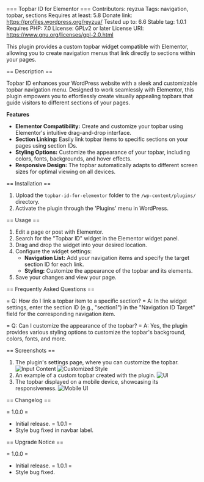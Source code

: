 === Topbar ID for Elementor ===
Contributors: reyzua
Tags: navigation, topbar, sections
Requires at least: 5.8
Donate link: https://profiles.wordpress.org/reyzua/
Tested up to: 6.6
Stable tag: 1.0.1
Requires PHP: 7.0
License: GPLv2 or later
License URI: https://www.gnu.org/licenses/gpl-2.0.html

This plugin provides a custom topbar widget compatible with Elementor, allowing you to create navigation menus that link directly to sections within your pages.

== Description ==

Topbar ID enhances your WordPress website with a sleek and customizable topbar navigation menu. Designed to work seamlessly with Elementor, this plugin empowers you to effortlessly create visually appealing topbars that guide visitors to different sections of your pages.

**Features**

* **Elementor Compatibility:** Create and customize your topbar using Elementor's intuitive drag-and-drop interface.
* **Section Linking:** Easily link topbar items to specific sections on your pages using section IDs.
* **Styling Options:** Customize the appearance of your topbar, including colors, fonts, backgrounds, and hover effects.
* **Responsive Design:** The topbar automatically adapts to different screen sizes for optimal viewing on all devices.

== Installation ==

1. Upload the `topbar-id-for-elementor` folder to the `/wp-content/plugins/` directory.
2. Activate the plugin through the 'Plugins' menu in WordPress.

== Usage ==

1. Edit a page or post with Elementor.
2. Search for the "Topbar ID" widget in the Elementor widget panel.
3. Drag and drop the widget into your desired location.
4. Configure the widget settings:
   * **Navigation List:** Add your navigation items and specify the target section ID for each link.
   * **Styling:** Customize the appearance of the topbar and its elements.
5. Save your changes and view your page.

== Frequently Asked Questions ==

= Q: How do I link a topbar item to a specific section? =
A: In the widget settings, enter the section ID (e.g., "section1") in the "Navigation ID Target" field for the corresponding navigation item.

= Q: Can I customize the appearance of the topbar? =
A: Yes, the plugin provides various styling options to customize the topbar's background, colors, fonts, and more.

== Screenshots ==

1. The plugin's settings page, where you can customize the topbar.
![Input Content](../assets/plugincontent.png) 
![Customized Style](../assets/pluginstyle.png) 
2. An example of a custom topbar created with the plugin.
![UI](../assets/thePlugin.png) 
3. The topbar displayed on a mobile device, showcasing its responsiveness.
![Mobile UI](../assets/phoneUI.jpg) 


== Changelog ==

= 1.0.0 =
* Initial release.
= 1.0.1 =
* Style bug fixed in navbar label.

== Upgrade Notice ==

= 1.0.0 =
* Initial release.
= 1.0.1 =
* Style bug fixed.